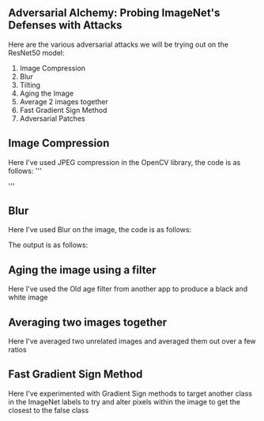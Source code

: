 
## Adversarial Alchemy: Probing ImageNet's Defenses with Attacks


Here are the various adversarial attacks we will be trying out on the ResNet50 model:

1. Image Compression
2. Blur
3. Tilting
4. Aging the Image
5. Average 2 images together
6. Fast Gradient Sign Method
7. Adversarial Patches

## Image Compression 
Here I've used JPEG compression in the OpenCV library, the code is as follows: 
'''


'''

## Blur
Here I've used Blur on the image, the code is as follows:

The output is as follows:


## Aging the image using a filter
Here I've used the Old age filter from another app to produce a black and white image

## Averaging two images together 
Here I've averaged two unrelated images and averaged them out over a few ratios


## Fast Gradient Sign Method
Here I've experimented with Gradient Sign methods to target another class in the ImageNet labels to try and alter pixels within the image to get the closest to the false class 




